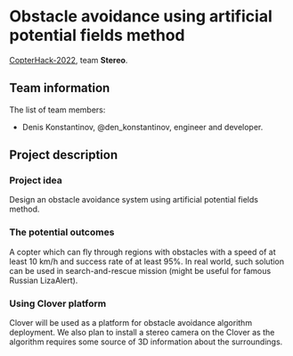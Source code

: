 # Obstacle avoidance using artificial potential fields method

[CopterHack-2022](copterhack2022.md), team **Stereo**.

## Team information

The list of team members:

* Denis Konstantinov, @den_konstantinov, engineer and developer.

## Project description

### Project idea

Design an obstacle avoidance system using artificial potential fields method.

### The potential outcomes

A copter which can fly through regions with obstacles with a speed of at least 10 km/h and success rate of at least 95%. In real world, such solution can be used in search-and-rescue mission (might be useful for famous Russian LizaAlert).

### Using Clover platform

Clover will be used as a platform for obstacle avoidance algorithm deployment. We also plan to install a stereo camera on the Clover as the algorithm requires some source of 3D information about the surroundings.
